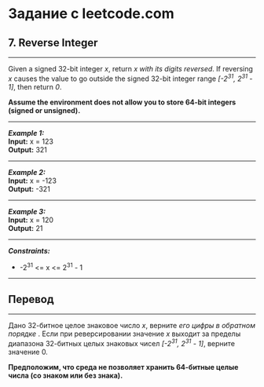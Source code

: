# Задание с leetcode.com
## 7. Reverse Integer

---

Given a signed 32-bit integer *x*, return *x with its digits reversed*. If reversing *x* causes the value to go outside the signed 32-bit integer range *[-2<sup>31</sup>, 2<sup>31</sup> - 1]*, then return *0*.

**Assume the environment does not allow you to store 64-bit integers (signed or unsigned).**

---

***Example 1:***</br>
**Input:** x = 123</br>
**Output:** 321</br>

---

***Example 2:***</br>
**Input:** x = -123</br>
**Output:** -321</br>

---

***Example 3:***</br>
**Input:** x = 120</br>
**Output:** 21</br>

---

***Constraints:***</br>
- -2<sup>31</sup> <= x <= 2<sup>31</sup> - 1</br>

  
---

## Перевод

---

Дано 32-битное целое знаковое число *x*, верните *его цифры в обратном порядке* . Если при реверсировании значение *x* выходит за пределы диапазона 32-битных целых знаковых чисел *[-2<sup>31</sup>, 2<sup>31</sup> - 1]*, верните значение 0.

**Предположим, что среда не позволяет хранить 64-битные целые числа (со знаком или без знака).**
